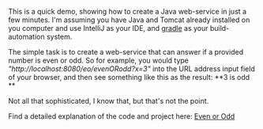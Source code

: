 This is a quick demo, showing how to create a Java web-service in just a few minutes. I'm assuming you have Java and Tomcat already installed on you computer and use IntelliJ as your IDE, and [gradle](https://gradle.org) as your build-automation system.

The simple task is to create a web-service that can answer if a provided number is even or odd. So for example, you would type _"http://localhost:8080/eo/evenORodd?x=3"_ into the URL address input field of your browser, and then see something like this as the result: **3 is odd **

Not all that sophisticated, I know that, but that's not the point.

Find a detailed explanation of the code and project here: [Even or Odd](https://wolfpaulus.com/even-or-odd/)